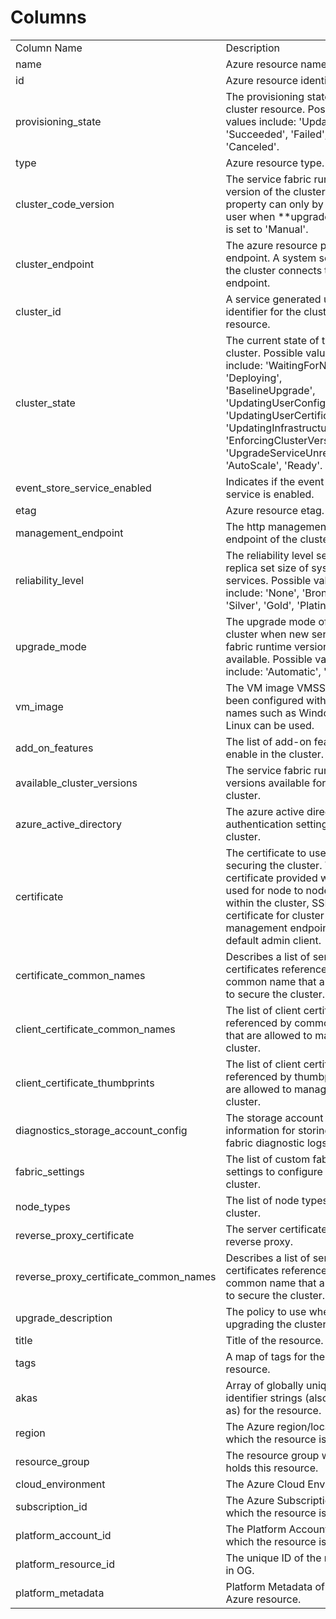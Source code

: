 # Columns  

<table>
	<tr><td>Column Name</td><td>Description</td></tr>
	<tr><td>name</td><td>Azure resource name.</td></tr>
	<tr><td>id</td><td>Azure resource identifier.</td></tr>
	<tr><td>provisioning_state</td><td>The provisioning state of the cluster resource. Possible values include: &#39;Updating&#39;, &#39;Succeeded&#39;, &#39;Failed&#39;, &#39;Canceled&#39;.</td></tr>
	<tr><td>type</td><td>Azure resource type.</td></tr>
	<tr><td>cluster_code_version</td><td>The service fabric runtime version of the cluster. This property can only by set the user when **upgradeMode** is set to &#39;Manual&#39;.</td></tr>
	<tr><td>cluster_endpoint</td><td>The azure resource provider endpoint. A system service in the cluster connects to this  endpoint.</td></tr>
	<tr><td>cluster_id</td><td>A service generated unique identifier for the cluster resource.</td></tr>
	<tr><td>cluster_state</td><td>The current state of the cluster. Possible values include: &#39;WaitingForNodes&#39;, &#39;Deploying&#39;, &#39;BaselineUpgrade&#39;, &#39;UpdatingUserConfiguration&#39;, &#39;UpdatingUserCertificate&#39;, &#39;UpdatingInfrastructure&#39;, &#39;EnforcingClusterVersion&#39;, &#39;UpgradeServiceUnreachable&#39;, &#39;AutoScale&#39;, &#39;Ready&#39;.</td></tr>
	<tr><td>event_store_service_enabled</td><td>Indicates if the event store service is enabled.</td></tr>
	<tr><td>etag</td><td>Azure resource etag.</td></tr>
	<tr><td>management_endpoint</td><td>The http management endpoint of the cluster.</td></tr>
	<tr><td>reliability_level</td><td>The reliability level sets the replica set size of system services. Possible values include: &#39;None&#39;, &#39;Bronze&#39;, &#39;Silver&#39;, &#39;Gold&#39;, &#39;Platinum&#39;.</td></tr>
	<tr><td>upgrade_mode</td><td>The upgrade mode of the cluster when new service fabric runtime version is available. Possible values include: &#39;Automatic&#39;, &#39;Manual&#39;.</td></tr>
	<tr><td>vm_image</td><td>The VM image VMSS has been configured with. Generic names such as Windows or Linux can be used.</td></tr>
	<tr><td>add_on_features</td><td>The list of add-on features to enable in the cluster.</td></tr>
	<tr><td>available_cluster_versions</td><td>The service fabric runtime versions available for this cluster.</td></tr>
	<tr><td>azure_active_directory</td><td>The azure active directory authentication settings of the cluster.</td></tr>
	<tr><td>certificate</td><td>The certificate to use for securing the cluster. The certificate provided will be used for node to node security within the cluster, SSL certificate for cluster management endpoint and default admin client.</td></tr>
	<tr><td>certificate_common_names</td><td>Describes a list of server certificates referenced by common name that are used to secure the cluster.</td></tr>
	<tr><td>client_certificate_common_names</td><td>The list of client certificates referenced by common name that are allowed to manage the cluster.</td></tr>
	<tr><td>client_certificate_thumbprints</td><td>The list of client certificates referenced by thumbprint that are allowed to manage the cluster.</td></tr>
	<tr><td>diagnostics_storage_account_config</td><td>The storage account information for storing service fabric diagnostic logs.</td></tr>
	<tr><td>fabric_settings</td><td>The list of custom fabric settings to configure the cluster.</td></tr>
	<tr><td>node_types</td><td>The list of node types in the cluster.</td></tr>
	<tr><td>reverse_proxy_certificate</td><td>The server certificate used by reverse proxy.</td></tr>
	<tr><td>reverse_proxy_certificate_common_names</td><td>Describes a list of server certificates referenced by common name that are used to secure the cluster.</td></tr>
	<tr><td>upgrade_description</td><td>The policy to use when upgrading the cluster.</td></tr>
	<tr><td>title</td><td>Title of the resource.</td></tr>
	<tr><td>tags</td><td>A map of tags for the resource.</td></tr>
	<tr><td>akas</td><td>Array of globally unique identifier strings (also known as) for the resource.</td></tr>
	<tr><td>region</td><td>The Azure region/location in which the resource is located.</td></tr>
	<tr><td>resource_group</td><td>The resource group which holds this resource.</td></tr>
	<tr><td>cloud_environment</td><td>The Azure Cloud Environment.</td></tr>
	<tr><td>subscription_id</td><td>The Azure Subscription ID in which the resource is located.</td></tr>
	<tr><td>platform_account_id</td><td>The Platform Account ID in which the resource is located.</td></tr>
	<tr><td>platform_resource_id</td><td>The unique ID of the resource in OG.</td></tr>
	<tr><td>platform_metadata</td><td>Platform Metadata of the Azure resource.</td></tr>
</table>